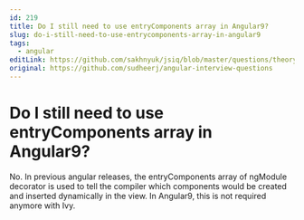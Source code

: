 ```yaml
---
id: 219
title: Do I still need to use entryComponents array in Angular9?
slug: do-i-still-need-to-use-entrycomponents-array-in-angular9
tags:
  - angular
editLink: https://github.com/sakhnyuk/jsiq/blob/master/questions/theory/angular/219.md
original: https://github.com/sudheerj/angular-interview-questions
---
```


# Do I still need to use entryComponents array in Angular9?

No. In previous angular releases, the entryComponents array of ngModule decorator is used to tell the compiler which components would be created and inserted dynamically in the view. In Angular9, this is not required anymore with Ivy.